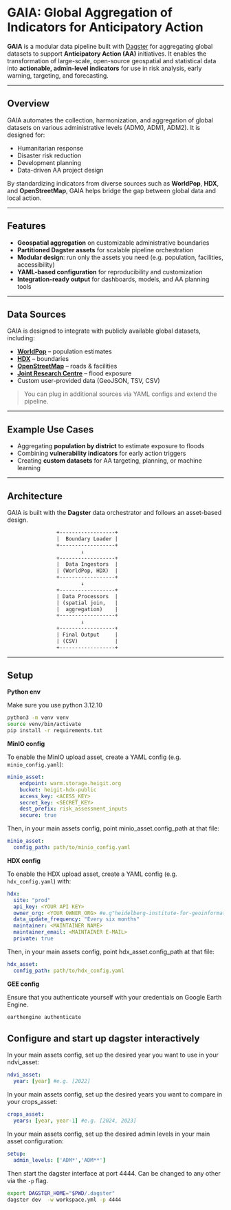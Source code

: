# GAIA: Global Aggregation of Indicators for Anticipatory Action

**GAIA** is a modular data pipeline built with [Dagster](https://dagster.io/) for aggregating global datasets to support **Anticipatory Action (AA)** initiatives. It enables the transformation of large-scale, open-source geospatial and statistical data into **actionable, admin-level indicators** for use in risk analysis, early warning, targeting, and forecasting.

---

## Overview

GAIA automates the collection, harmonization, and aggregation of global datasets on various administrative levels (ADM0, ADM1, ADM2). It is designed for:

- Humanitarian response
- Disaster risk reduction
- Development planning
- Data-driven AA project design

By standardizing indicators from diverse sources such as **WorldPop**, **HDX**, and **OpenStreetMap**, GAIA helps bridge the gap between global data and local action.

---

## Features

- **Geospatial aggregation** on customizable administrative boundaries  
- **Partitioned Dagster assets** for scalable pipeline orchestration  
- **Modular design**: run only the assets you need (e.g. population, facilities, accessibility)  
- **YAML-based configuration** for reproducibility and customization  
- **Integration-ready output** for dashboards, models, and AA planning tools

---

## Data Sources

GAIA is designed to integrate with publicly available global datasets, including:

- **[WorldPop](https://www.worldpop.org/)** – population estimates
- **[HDX](https://data.humdata.org/)** – boundaries
- **[OpenStreetMap](https://www.openstreetmap.org/)** – roads & facilities
- **[Joint Research Centre](https://data.jrc.ec.europa.eu/collection/id-0054)** – flood exposure
- Custom user-provided data (GeoJSON, TSV, CSV)

> You can plug in additional sources via YAML configs and extend the pipeline.

---

## Example Use Cases

- Aggregating **population by district** to estimate exposure to floods
- Combining **vulnerability indicators** for early action triggers
- Creating **custom datasets** for AA targeting, planning, or machine learning

---

## Architecture

GAIA is built with the **Dagster** data orchestrator and follows an asset-based design.

```txt
                +------------------+
                |  Boundary Loader |
                +------------------+
                        ↓
                +------------------+
                |  Data Ingestors  |
                | (WorldPop, HDX)  |
                +------------------+
                        ↓
                +------------------+
                | Data Processors  |
                | (spatial join,   |
                |  aggregation)    |
                +------------------+
                        ↓
                +------------------+
                | Final Output     |
                | (CSV)            |
                +------------------+
```
---

## Setup

**Python env**

Make sure you use python 3.12.10

```sh
python3 -m venv venv
source venv/bin/activate
pip install -r requirements.txt
```

**MinIO config**

To enable the MinIO upload asset, create a YAML config (e.g. `minio_config.yaml`):

```yaml
minio_asset:
    endpoint: warm.storage.heigit.org
    bucket: heigit-hdx-public
    access_key: <ACESS_KEY>
    secret_key: <SECRET_KEY>
    dest_prefix: risk_assessment_inputs
    secure: true
```

Then, in your main assets config, point minio_asset.config_path at that file:

```yaml
minio_asset:
  config_path: path/to/minio_config.yaml

```

**HDX config**

To enable the HDX upload asset, create a YAML config (e.g. `hdx_config.yaml`) with:

```yaml
hdx:
  site: "prod"
  api_key: <YOUR API KEY>
  owner_org: <YOUR OWNER_ORG> #e.g"heidelberg-institute-for-geoinformation-technology"
  data_update_frequency: "Every six months"
  maintainer: <MAINTAINER NAME>
  maintainer_email: <MAINTAINER E-MAIL>
  private: true
```

Then, in your main assets config, point hdx_asset.config_path at that file:

```yaml
hdx_asset:
  config_path: path/to/hdx_config.yaml
```

**GEE config**

Ensure that you authenticate yourself with your credentials on Google Earth Engine.

```sh
earthengine authenticate
```

## Configure and start up dagster interactively

In your main assets config, set up the desired year you want to use in your ndvi_asset:
```yaml
ndvi_asset:
  year: [year] #e.g. [2022]
```

In your main assets config, set up the desired years you want to compare in your crops_asset:
```yaml
crops_asset:
  years: [year, year-1] #e.g. [2024, 2023]
```


In your main assets config, set up the desired admin levels in your main asset configuration:

```yaml
setup:
  admin_levels: ['ADM*','ADM**']
```

Then start the dagster interface at port 4444. Can be changed to any other via the `-p` flag.

```sh
export DAGSTER_HOME="$PWD/.dagster"
dagster dev  -w workspace.yml -p 4444
```

